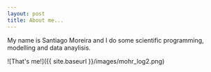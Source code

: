 ```yaml
---
layout: post
title: About me...
---
```


My name is Santiago Moreira and I do some scientific programming, modelling and data anaylisis.

![That's me!]({{ site.baseurl }}/images/mohr_log2.png)

